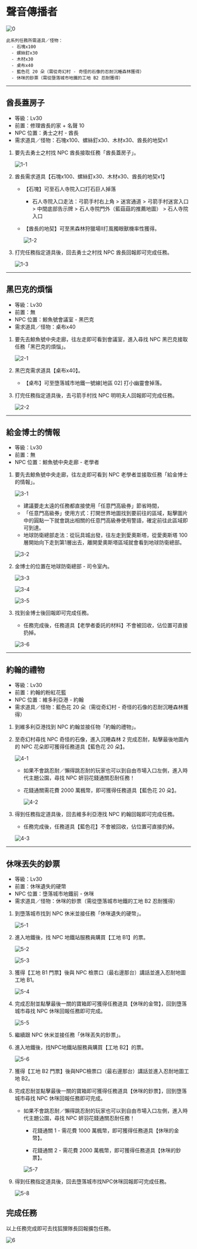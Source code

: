 # 聲音傳播者

![0](0.png)

```text
此系列任務所需道具／怪物：
  - 石塊x100
  - 螺絲釘x30
  - 木材x30
  - 桌布x40
  - 藍色花 20 朵（需從奇幻村 - 奇怪的石像的忍耐沉睡森林獲得）
  - 休咪的鈔票（需從墮落城市地鐵的工地 B2 忍耐獲得）
```

---

## 酋長蓋房子

- 等級：Lv30
- 前置：修理酋長的家 + 名聲 10
- NPC 位置：勇士之村 - 酋長
- 需求道具／怪物：石塊x100、螺絲釘x30、木材x30、酋長的地契x1

1. 要先去勇士之村找 NPC 酋長接取任務「酋長蓋房子」。

   ![1-1](1-1.png)

2. 酋長需求道具【石塊x100、螺絲釘x30、木材x30、酋長的地契x1】

   - 【石塊】可至石人寺院入口打石巨人掉落

      - 石人寺院入口走法：弓箭手村右上角 > 迷宮通道  > 弓箭手村迷宮入口 > 中間底部告示牌 >  石人寺院門外（藍菇菇的推薦地圖） > 石人寺院入口

   - 【酋長的地契】可至黑森林狩獵場II打風獨眼獸機率性獲得。

      ![1-2](1-2.png)

3. 打完任務指定道具後，回去勇士之村找 NPC 酋長回報即可完成任務。

   ![1-3](1-3.png)

---

## 黑巴克的煩惱

- 等級：Lv30
- 前置：無
- NPC 位置：鯨魚號會議室 - 黑巴克
- 需求道具／怪物：桌布x40

1. 要先去鯨魚號中央走廊，往左走即可看到會議室，進入尋找 NPC 黑巴克接取任務「黑巴克的煩惱」。

   ![2-1](2-1.png)

2. 黑巴克需求道具【桌布x40】。

   - 【桌布】可至墮落城市地鐵一號線[地區 02] 打小幽靈會掉落。

3. 打完任務指定道具後，去弓箭手村找 NPC 明明夫人回報即可完成任務。

   ![2-2](2-2.png)

---

## 給金博士的情報

- 等級：Lv30
- 前置：無
- NPC 位置：鯨魚號中央走廊 - 老學者

1. 要先去鯨魚號中央走廊，往左走即可看到 NPC 老學者並接取任務「給金博士的情報」。

   ![3-1](3-1.png)

   - 建議要走太遠的任務都直接使用「任意門高級券」節省時間，
   - 「任意門高級券」使用方式：打開世界地圖找到要前往的區域，點擊圖片中的圓點一下就會跳出相關的任意門高級券使用警語，確定前往此區域即可到達。
   - 地球防衛總部走法：從玩具城出發，往左走到愛奧斯塔，從愛奧斯塔 100 層開始向下走到第1層出去，離開愛奧斯塔區域就會看到地球防衛總部。

    ![3-2](3-2.png)

2. 金博士的位置在地球防衛總部 - 司令室內。

   ![3-3](3-3.png)

   ![3-4](3-4.png)

   ![3-5](3-5.png)

3. 找到金博士後回報即可完成任務。

   - 任務完成後，任務道具【老學者委託的材料】不會被回收，佔位置可直接扔掉。

   ![3-6](3-6.png)

---

## 約翰的禮物

- 等級：Lv30
- 前置：約翰的粉紅花籃
- NPC 位置：維多利亞港 - 約翰
- 需求道具／怪物：藍色花 20 朵（需從奇幻村 - 奇怪的石像的忍耐沉睡森林獲得）

1. 到維多利亞港找到 NPC 約翰並接任物「約翰的禮物」。

2. 至奇幻村尋找 NPC 奇怪的石像，進入沉睡森林 2 完成忍耐，點擊最後地圖內的 NPC 花朵即可獲得任務道具【藍色花 20 朵】。

   ![4-1](4-1.png)

   - 如果不會跳忍耐／懶得跳忍耐的玩家也可以到自由市場入口左側，進入時代主題公園，尋找 NPC 妍羽花錢通關忍耐任務！

   - 花錢通關需花費 2000 萬楓幣，即可獲得任務道具【藍色花 20 朵】。

     ![4-2](4-2.png)

3. 得到任務指定道具後，回去維多利亞港找 NPC 約翰回報即可完成任務。

   - 任務完成後，任務道具【藍色花】不會被回收，佔位置可直接扔掉。

   ![4-3](4-3.png)

---

## 休咪丟失的鈔票

- 等級：Lv30
- 前置：休咪遺失的硬幣
- NPC 位置：墮落城市地鐵前 - 休咪
- 需求道具／怪物：休咪的鈔票（需從墮落城市地鐵的工地 B2 忍耐獲得）

1. 到墮落城市找到 NPC 休米並接任務「休咪遺失的硬幣」。

   ![5-1](5-1.png)

2. 進入地鐵後，找 NPC 地鐵站服務員購買【工地 B1】的票。

   ![5-2](5-2.png)

   ![5-3](5-3.png)

3. 獲得【工地 B1 門票】後與 NPC 檢票口（最右邊那台）講話並進入忍耐地圖工地 B1。

   ![5-4](5-4.png)

4. 完成忍耐並點擊最後一關的寶箱即可獲得任務道具【休咪的金幣】，回到墮落城市尋找 NPC 休咪回報任務即可完成。

   ![5-5](5-5.png)

5. 繼續跟 NPC 休米並接任務「休咪丟失的鈔票」。
6. 進入地鐵後，找NPC地鐵站服務員購買【工地 B2】的票。

   ![5-6](5-6.png)

7. 獲得【工地 B2 門票】後與NPC檢票口（最右邊那台）講話並進入忍耐地圖工地 B2。

8. 完成忍耐並點擊最後一關的寶箱即可獲得任務道具【休咪的鈔票】，回到墮落城市尋找 NPC 休咪回報任務即可完成。

   - 如果不會跳忍耐／懶得跳忍耐的玩家也可以到自由市場入口左側，進入時代主題公園，尋找 NPC 妍羽花錢通關忍耐任務！

     - 花錢通關 1 - 需花費 1000 萬楓幣，即可獲得任務道具【休咪的金幣】。

     - 花錢通關 2 - 需花費 2000 萬楓幣，即可獲得任務道具【休咪的鈔票】。

     ![5-7](5-7.png)

9. 得到任務指定道具後，回去墮落城市找NPC休咪回報即可完成任務。

   ![5-8](5-8.png)

## 完成任務

以上任務完成即可去找狐狸隊長回報擴包任務。

![6](6.png)

